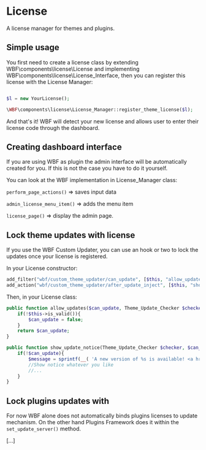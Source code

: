 # License

A license manager for themes and plugins.

## Simple usage

You first need to create a license class by extending WBF\components\license\License and implementing WBF\components\license\License_Interface, then you can register this license with the License Manager:

```php

$l = new YourLicense();

\WBF\components\license\License_Manager::register_theme_license($l);

```

And that's it! WBF will detect your new license and allows user to enter their license code through the dashboard.

## Creating dashboard interface

If you are using WBF as plugin the admin interface will be automatically created for you. If this is not the case you have to do it yourself.

You can look at the WBF implementation in License_Manager class:

`perform_page_actions()` => saves input data

`admin_license_menu_item()` => adds the menu item

`license_page()` => display the admin page.

## Lock theme updates with license

If you use the WBF Custom Updater, you can use an hook or two to lock the updates once your license is registered.

In your License constructor:

```php
add_filter("wbf/custom_theme_updater/can_update", [$this, "allow_updates"], 10, 2);
add_action("wbf/custom_theme_updater/after_update_inject", [$this, "show_update_notice"], 10, 2);
```

Then, in your License class:

```php
public function allow_updates($can_update, Theme_Update_Checker $checker){
    if(!$this->is_valid()){
        $can_update = false;
    }
    return $can_update;
}

public function show_update_notice(Theme_Update_Checker $checker, $can_update){
    if(!$can_update){
        $message = sprintf(__( 'A new version of %s is available! <a href="%s" title="Enter a valid license">Enter a valid license</a> to get latest updates.', 'wbf' ),"my-theme","admin.php?page=wbf_licenses");
        //Show notice whatever you like
        //...
    }
}
```

## Lock plugins updates with

For now WBF alone does not automatically binds plugins licenses to update mechanism. On the other hand Plugins Framework does it within the `set_update_server()` method.

[...]


